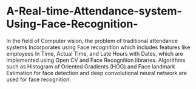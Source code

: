 # A-Real-time-Attendance-system-Using-Face-Recognition-
In the field of Computer vision, the problem of traditional attendance systems Incorporates using Face  recognition which includes features like employees In Time, Actual Time, and Late Hours with Dates,  which are implemented using Open CV and Face Recognition libraries. Algorithms such as Histogram of  Oriented Gradients (HOG) and Face landmark Estimation for face detection and deep convolutional  neural network are used for face recognition.
